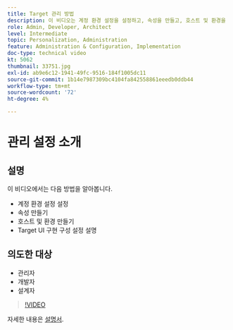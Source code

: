 ```yaml
---
title: Target 관리 방법
description: 이 비디오는 계정 환경 설정을 설정하고, 속성을 만들고, 호스트 및 환경을 만드는 방법을 Adobe Target 관리자에게 보여 줍니다. Target UI 구현 구성 설정을 설명하는 방법을 알아봅니다.
role: Admin, Developer, Architect
level: Intermediate
topic: Personalization, Administration
feature: Administration & Configuration, Implementation
doc-type: technical video
kt: 5062
thumbnail: 33751.jpg
exl-id: ab9e6c12-1941-49fc-9516-184f1005dc11
source-git-commit: 1b14e7987309bc4104fa842558861eeedb0ddb44
workflow-type: tm+mt
source-wordcount: '72'
ht-degree: 4%

---
```


# 관리 설정 소개

## 설명

이 비디오에서는 다음 방법을 알아봅니다.

* 계정 환경 설정 설정
* 속성 만들기
* 호스트 및 환경 만들기
* Target UI 구현 구성 설정 설명

## 의도한 대상

* 관리자
* 개발자
* 설계자

>[!VIDEO](https://video.tv.adobe.com/v/33751/?quality=12)

자세한 내용은 [설명서](https://experienceleague.adobe.com/docs/target/using/administer/administrating-target.html?lang=en).
